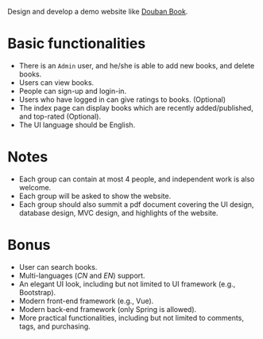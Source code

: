 Design and develop a demo website like [Douban Book](https://book.douban.com/).

# Basic functionalities
- There is an `Admin` user, and he/she is able to add new books, and delete books.
- Users can view books.
- People can sign-up and login-in.
- Users who have logged in can give ratings to books. (Optional)
- The index page can display books which are recently added/published, and top-rated (Optional).
- The UI language should be English.

# Notes
- Each group can contain at most 4 people, and independent work is also welcome.
- Each group will be asked to show the website.
- Each group should also summit a pdf document covering the UI design, database design, MVC design, and highlights of the website.

# Bonus
- User can search books.
- Multi-languages (*CN* and *EN*) support.
- An elegant UI look, including but not limited to UI framework (e.g., Bootstrap).
- Modern front-end framework (e.g., Vue).
- Modern back-end framework (only Spring is allowed).
- More practical functionalities, including but not limited to comments, tags, and purchasing.

